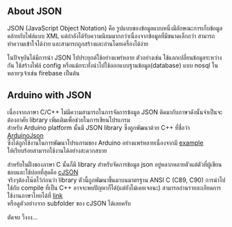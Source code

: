 
About JSON
-----
JSON (JavaScript Object Notation) คือ รูปแบบของข้อมูลแบบหนึ่งมีลักษณะการเก็บข้อมูลคล้ายกับไฟล์แบบ XML
แต่กำลังได้รับความนิยมมากกว่าเนื่องจากข้อมูลที่มีขนาดเล็กกว่า สามารถทำความเข้าใจได้ง่าย และสามารถถูกสร้างและอ่านโดยเครื่องได้ง่าย

ในปัจจุบันได้มีการนำ JSON ไปประยุกต์ใช้อย่างแพร่หลาย ตัวอย่างเช่น ใช้แลกเปลี่ยนข้อมูลระหว่างกัน ใช้สร้างไฟล์ config
หรือแม้กระทั่งนำไปใช้ออกแบบฐานข้อมูล(database) แบบ nosql ในหลายๆเจ้าเช่น firebase เป็นต้น  

Arduino with JSON
-----
เนื่องจากภาษา C/C++ ไม่มีความสามารถในการจัดการข้อมูล JSON ติดมากับภาษาดังนั้นจำเป็นจะต้องอาศัย library เพิ่มเติมเพื่อช่วยในการเขียนโปรแกรม  
สำหรับ Arduino platform นั้นมี JSON library ซึ่งถูกพัฒนาด้วย C++ ที่ชื่อว่า [ArduinoJson](https://github.com/bblanchon/ArduinoJson)  
ซึ่งได้ถูกใช้งานในการพัฒนาโปรแกรมของ Arduino อย่างแพร่หลายเนื่องจากมี [example](https://github.com/bblanchon/ArduinoJson/tree/master/examples)  
ให้เรียบร้อยสามารถใช้งานได้อย่างสะดวกสบาย  

สำหรับในฝั่งของภาษา C นั้นก็มี library สำหรับจัดการข้อมูล json อยู่หลากหลายตัวแต่ตัวที่ผู้เขียนชอบและใช้บ่อยที่สุดคือ [cJSON](https://github.com/Napat/cJSON)  
จริงๆต้องโน๊ตไว้ก่อนว่า library ตัวนี้ถูกพัฒนาขึ้นมาบนมาตรฐาน ANSI C (C89, C90) การนำไปใช้กับ compile ที่เป็น C++ อาจจะพบปัญหาก็ได้(แต่ยังไม่เคยเจอนะ) 
สามารถอ่านรายละเอียดการใช้งานภาษาไทยได้ที่ [link](https://github.com/Napat/c_concept/tree/master/usinglib_cjson)  
หรือดูตัวอย่างจาก subfolder ของ cJSON ได้เลยครับ 

ตัดจบ วิ๊งงง...
